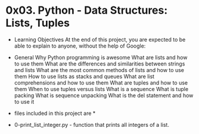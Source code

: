# 0x03. Python - Data Structures: Lists, Tuples
- Learning Objectives
At the end of this project, you are expected to be able to explain to anyone, without the help of Google:

- General
Why Python programming is awesome
What are lists and how to use them
What are the differences and similarities between strings and lists
What are the most common methods of lists and how to use them
How to use lists as stacks and queues
What are list comprehensions and how to use them
What are tuples and how to use them
When to use tuples versus lists
What is a sequence
What is tuple packing
What is sequence unpacking
What is the del statement and how to use it

* files included in this project are *
- 0-print_list_integer.py - function that prints all integers of a list.
